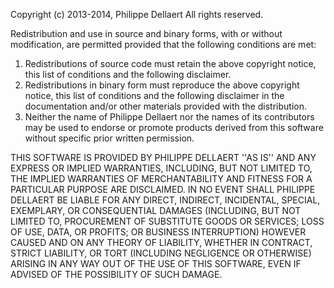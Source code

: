 Copyright (c) 2013-2014, Philippe Dellaert
All rights reserved.

Redistribution and use in source and binary forms, with or without
modification, are permitted provided that the following conditions are met:
1. Redistributions of source code must retain the above copyright notice, this list of conditions and the following disclaimer.
2. Redistributions in binary form must reproduce the above copyright notice, this list of conditions and the following disclaimer in the documentation and/or other materials provided with the distribution.
3. Neither the name of Philippe Dellaert nor the names of its contributors may be used to endorse or promote products derived from this software without specific prior written permission.

THIS SOFTWARE IS PROVIDED BY PHILIPPE DELLAERT ''AS IS'' AND ANY
EXPRESS OR IMPLIED WARRANTIES, INCLUDING, BUT NOT LIMITED TO, THE IMPLIED
WARRANTIES OF MERCHANTABILITY AND FITNESS FOR A PARTICULAR PURPOSE ARE
DISCLAIMED. IN NO EVENT SHALL PHILIPPE DELLAERT BE LIABLE FOR ANY
DIRECT, INDIRECT, INCIDENTAL, SPECIAL, EXEMPLARY, OR CONSEQUENTIAL DAMAGES
(INCLUDING, BUT NOT LIMITED TO, PROCUREMENT OF SUBSTITUTE GOODS OR SERVICES;
LOSS OF USE, DATA, OR PROFITS; OR BUSINESS INTERRUPTION) HOWEVER CAUSED AND
ON ANY THEORY OF LIABILITY, WHETHER IN CONTRACT, STRICT LIABILITY, OR TORT
(INCLUDING NEGLIGENCE OR OTHERWISE) ARISING IN ANY WAY OUT OF THE USE OF THIS
SOFTWARE, EVEN IF ADVISED OF THE POSSIBILITY OF SUCH DAMAGE.
